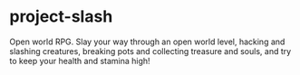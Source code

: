 # project-slash
Open world RPG. Slay your way through an open world level, hacking and slashing creatures, breaking pots and collecting treasure and souls, and try to keep your health and stamina high!

